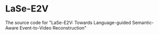 # LaSe-E2V
The source code for "LaSe-E2V: Towards Language-guided Semantic-Aware Event-to-Video Reconstruction"
